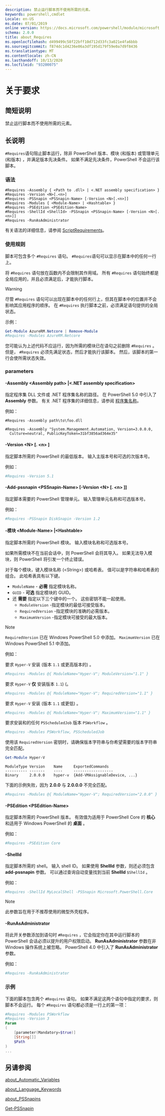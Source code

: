 ```yaml
---
description: 禁止运行脚本而不使用所需的元素。
keywords: powershell,cmdlet
Locale: en-US
ms.date: 07/01/2019
online version: https://docs.microsoft.com/powershell/module/microsoft.powershell.core/about/about_requires?view=powershell-5.1&WT.mc_id=ps-gethelp
schema: 2.0.0
title: about_Requires
ms.openlocfilehash: d499499c58f22bff10d712d33fc3a021e4fa6bbb
ms.sourcegitcommit: f874dc1d4236e06a3df195d179f59e0a7d9f8436
ms.translationtype: MT
ms.contentlocale: zh-CN
ms.lasthandoff: 10/13/2020
ms.locfileid: "93200075"
---
```

# <a name="about-requires"></a>关于要求

## <a name="short-description"></a>简短说明
禁止运行脚本而不使用所需的元素。

## <a name="long-description"></a>长说明

`#Requires`语句阻止脚本运行，除非 PowerShell 版本、模块 (和版本) 或管理单元 (和版本) ，并满足版本先决条件。 如果不满足先决条件，PowerShell 不会运行该脚本。

### <a name="syntax"></a>语法

```
#Requires -Assembly { <Path to .dll> | <.NET assembly specification> }
#Requires -Version <N>[.<n>]
#Requires -PSSnapin <PSSnapin-Name> [-Version <N>[.<n>]]
#Requires -Modules { <Module-Name> | <Hashtable> }
#Requires -PSEdition <PSEdition-Name>
#Requires -ShellId <ShellId> -PSSnapin <PSSnapin-Name> [-Version <N>[.<n>]]
#Requires -RunAsAdministrator
```

有关语法的详细信息，请参阅 [ScriptRequirements](/dotnet/api/system.management.automation.language.scriptrequirements)。

### <a name="rules-for-use"></a>使用规则

脚本可包含多个 `#Requires` 语句。 `#Requires`语句可以显示在脚本中的任何一行上。

将 `#Requires` 语句放在函数内不会限制其作用域。 所有 `#Requires` 语句始终都是全局应用的，并且必须满足后，才能执行脚本。

> [!WARNING]
> 尽管 `#Requires` 语句可以出现在脚本中的任何行上，但其在脚本中的位置并不会影响其应用程序的顺序。 在 `#Requires` 执行脚本之前，必须满足语句提供的全局状态。

示例：

```powershell
Get-Module AzureRM.Netcore | Remove-Module
#Requires -Modules AzureRM.Netcore
```

您可能认为上述代码不应运行，因为所需的模块已在语句之前删除 `#Requires` 。 但是， `#Requires` 必须先满足状态，然后才能执行该脚本。 然后，该脚本的第一行会使所需状态失效。

### <a name="parameters"></a>parameters

#### <a name="-assembly-assembly-path--net-assembly-specification"></a>-Assembly \<Assembly path> |\<.NET assembly specification>

指定程序集 DLL 文件或 .NET 程序集名称的路径。 在 PowerShell 5.0 中引入了 **Assembly** 参数。 有关 .NET 程序集的详细信息，请参阅 [程序集名称](/dotnet/standard/assembly/names)。

例如：

```
#Requires -Assembly path\to\foo.dll
```

```
#Requires -Assembly "System.Management.Automation, Version=3.0.0.0,
  Culture=neutral, PublicKeyToken=31bf3856ad364e35"
```

#### <a name="-version-nn"></a>-Version \<N\> [. \<n\> ]

指定脚本所需的 PowerShell 的最低版本。 输入主版本号和可选的次版本号。

例如：

```powershell
#Requires -Version 5.1
```

#### <a name="-pssnapin-pssnapin-name--version-nn"></a>-Add-pssnapin \<PSSnapin-Name\> [-Version \<N\> [. \<n\> ]]

指定脚本需要的 PowerShell 管理单元。 输入管理单元名称和可选版本号。

例如：

```powershell
#Requires -PSSnapin DiskSnapin -Version 1.2
```

#### <a name="-modules-module-name--hashtable"></a>-模块 \<Module-Name\> |\<Hashtable\>

指定脚本所需的 PowerShell 模块。 输入模块名称和可选版本号。

如果所需模块不在当前会话中，则 PowerShell 会将其导入。
如果无法导入模块，则 PowerShell 将引发一个终止错误。

对于每个模块，键入模块名称 (\<String\>) 或哈希表。 值可以是字符串和哈希表的组合。 此哈希表具有以下键。

- `ModuleName` - **必需** 指定模块名称。
- `GUID` - **可选** 指定模块的 GUID。
- 还 **需要** 指定以下三个键中的一个。 这些密钥不能一起使用。
  - `ModuleVersion` -指定模块的最低可接受版本。
  - `RequiredVersion` -指定模块的准确的必需版本。
  - `MaximumVersion` -指定模块可接受的最大版本。

> [!NOTE]
> `RequiredVersion` 已在 Windows PowerShell 5.0 中添加。
> `MaximumVersion` 已在 Windows PowerShell 5.1 中添加。

例如：

要求 `Hyper-V` 安装 (版本 `1.1` 或更高版本的) 。

```powershell
#Requires -Modules @{ ModuleName="Hyper-V"; ModuleVersion="1.1" }
```

要求 `Hyper-V` **仅** 安装版本 `1.1`)  (。

```powershell
#Requires -Modules @{ ModuleName="Hyper-V"; RequiredVersion="1.1" }
```

要求 `Hyper-V` 安装 (版本 `1.1` 或更低) 。

```powershell
#Requires -Modules @{ ModuleName="Hyper-V"; MaximumVersion="1.1" }
```

要求安装和的任何 `PSScheduledJob` 版本 `PSWorkflow` 。

```powershell
#Requires -Modules PSWorkflow, PSScheduledJob
```

使用该 `RequiredVersion` 密钥时，请确保版本字符串与你希望需要的版本字符串完全匹配。

```powershell
Get-Module Hyper-V
```

```Output
ModuleType Version    Name     ExportedCommands
---------- -------    ----     ------------------
Binary     2.0.0.0    hyper-v  {Add-VMAssignableDevice, ...}
```

下面的示例失败，因为 **2.0.0** 与 **2.0.0.0** 不完全匹配。

```powershell
#Requires -Modules @{ ModuleName="Hyper-V"; RequiredVersion="2.0.0" }
```

#### <a name="-psedition-psedition-name"></a>-PSEdition \<PSEdition-Name\>

指定脚本所需的 PowerShell 版本。 有效值为适用于 PowerShell Core 的 **核心** 和适用于 Windows PowerShell 的 **桌面** 。

例如：

```powershell
#Requires -PSEdition Core
```

#### <a name="-shellid"></a>-ShellId

指定脚本所需的 shell。 输入 shell ID。 如果使用 **ShellId** 参数，则还必须包含 **add-pssnapin** 参数。
可以通过查询自动变量找到当前 **ShellId** `$ShellId` 。

例如：

```powershell
#Requires -ShellId MyLocalShell -PSSnapin Microsoft.PowerShell.Core
```

> [!NOTE]
> 此参数旨在用于不推荐使用的微型外壳程序。

#### <a name="-runasadministrator"></a>-RunAsAdministrator

将此开关参数添加到语句时 `#Requires` ，它会指定你在其中运行脚本的 PowerShell 会话必须以提升的用户权限启动。 **RunAsAdministrator** 参数在非 Windows 操作系统上被忽略。 PowerShell 4.0 中引入了 **RunAsAdministrator** 参数。

例如：

```powershell
#Requires -RunAsAdministrator
```

### <a name="examples"></a>示例

下面的脚本包含两个 `#Requires` 语句。 如果不满足这两个语句中指定的要求，则脚本不会运行。 每个 `#Requires` 语句都必须是一行上的第一项：

```powershell
#Requires -Modules PSWorkflow
#Requires -Version 3
Param
(
    [parameter(Mandatory=$true)]
    [String[]]
    $Path
)
...
```

## <a name="see-also"></a>另请参阅

[about_Automatic_Variables](about_Automatic_Variables.md)

[about_Language_Keywords](about_Language_Keywords.md)

[about_PSSnapins](about_PSSnapins.md)

[Get-PSSnapin](xref:Microsoft.PowerShell.Core.Get-PSSnapin)
